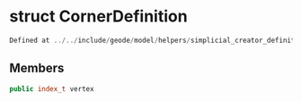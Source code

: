 # struct CornerDefinition

```cpp
Defined at ../../include/geode/model/helpers/simplicial_creator_definitions.h#30
```

## Members

```cpp
public index_t vertex

```




